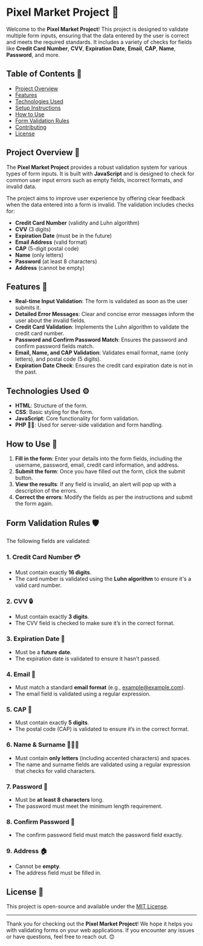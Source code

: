 # Pixel Market Project 🚀

Welcome to the **Pixel Market Project**! This project is designed to validate multiple form inputs, ensuring that the data entered by the user is correct and meets the required standards. It includes a variety of checks for fields like **Credit Card Number**, **CVV**, **Expiration Date**, **Email**, **CAP**, **Name**, **Password**, and more.

## Table of Contents 📑

- [Project Overview](#project-overview)
- [Features](#features)
- [Technologies Used](#technologies-used)
- [Setup Instructions](#setup-instructions)
- [How to Use](#how-to-use)
- [Form Validation Rules](#form-validation-rules)
- [Contributing](#contributing)
- [License](#license)

## Project Overview 🌟

The **Pixel Market Project** provides a robust validation system for various types of form inputs. It is built with **JavaScript** and is designed to check for common user input errors such as empty fields, incorrect formats, and invalid data.

The project aims to improve user experience by offering clear feedback when the data entered into a form is invalid. The validation includes checks for:
- **Credit Card Number** (validity and Luhn algorithm)
- **CVV** (3 digits)
- **Expiration Date** (must be in the future)
- **Email Address** (valid format)
- **CAP** (5-digit postal code)
- **Name** (only letters)
- **Password** (at least 8 characters)
- **Address** (cannot be empty)

## Features 🎉

- **Real-time Input Validation**: The form is validated as soon as the user submits it.
- **Detailed Error Messages**: Clear and concise error messages inform the user about the invalid fields.
- **Credit Card Validation**: Implements the Luhn algorithm to validate the credit card number.
- **Password and Confirm Password Match**: Ensures the password and confirm password fields match.
- **Email, Name, and CAP Validation**: Validates email format, name (only letters), and postal code (5 digits).
- **Expiration Date Check**: Ensures the credit card expiration date is not in the past.

## Technologies Used ⚙️

- **HTML**: Structure of the form.
- **CSS**: Basic styling for the form.
- **JavaScript**: Core functionality for form validation.
- **PHP** 🧑‍💻: Used for server-side validation and form handling.

## How to Use 📝

1. **Fill in the form**: Enter your details into the form fields, including the username, password, email, credit card information, and address.
2. **Submit the form**: Once you have filled out the form, click the submit button.
3. **View the results**: If any field is invalid, an alert will pop up with a description of the errors.
4. **Correct the errors**: Modify the fields as per the instructions and submit the form again.

## Form Validation Rules 🛡️

The following fields are validated:

### 1. **Credit Card Number** 💳
- Must contain exactly **16 digits**.
- The card number is validated using the **Luhn algorithm** to ensure it's a valid card number.

### 2. **CVV** 🔒
- Must contain exactly **3 digits**.
- The CVV field is checked to make sure it’s in the correct format.

### 3. **Expiration Date** 📅
- Must be a **future date**.
- The expiration date is validated to ensure it hasn’t passed.

### 4. **Email** 📧
- Must match a standard **email format** (e.g., example@example.com).
- The email field is validated using a regular expression.

### 5. **CAP** 📍
- Must contain exactly **5 digits**.
- The postal code (CAP) is validated to ensure it’s in the correct format.

### 6. **Name & Surname** 🧑‍🤝‍🧑
- Must contain **only letters** (including accented characters) and spaces.
- The name and surname fields are validated using a regular expression that checks for valid characters.

### 7. **Password** 🔑
- Must be **at least 8 characters** long.
- The password must meet the minimum length requirement.

### 8. **Confirm Password** 🔐
- The confirm password field must match the password field exactly.

### 9. **Address** 🏠
- Cannot be **empty**.
- The address field must be filled in.

## License 📄

This project is open-source and available under the [MIT License](LICENSE).

---

Thank you for checking out the **Pixel Market Project**! We hope it helps you with validating forms on your web applications. If you encounter any issues or have questions, feel free to reach out. 😊
```